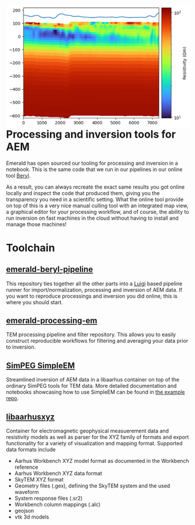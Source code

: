 <img src="model.png" style="float: right"></img>

# Processing and inversion tools for AEM

Emerald has open sourced our tooling for processing and inversion in a notebook. This is the same code that we run in our pipelines in our online tool [Beryl](https://beryl.emrld.no/).

As a result, you can always recreate the exact same results you got online locally and inspect the code that produced them, giving you the transparency you need in a scientific setting. What the online tool provide on top of this is a very nice manual culling tool with an integrated map view, a graphical editor for your processing workflow, and of course, the ability to run inversion on fast machines in the cloud without having to install and manage those machines!

# Toolchain

## [emerald-beryl-pipeline](https://github.com/emerald-geomodelling/emerald-beryl-pipeline)
This repository ties together all the other parts into a [Luigi](https://luigi.readthedocs.io/en/stable/) based pipeline runner for import/normalization, processing and inversion of AEM data.
If you want to reproduce processings and inversion you did online, this is where you should start.

## [emerald-processing-em](https://github.com/emerald-geomodelling/emerald-processing-em)
TEM processing pipeline and filter repository. This allows you to easily construct reproducible workflows for filtering and averaging your data prior to inversion.

## [SimPEG SimpleEM](https://github.com/emerald-geomodelling/simpeg/tree/simpleem3)
Streamlined inversion of AEM data in a libaarhus container on top of the ordinary SimPEG tools for TEM data. More detailed documentation and notebooks showcasing how to use SimpleEM can be found in [the example repo](https://github.com/emerald-geomodelling/simpeg-simpleem-examples).

## [libaarhusxyz](https://github.com/emerald-geomodelling/libaarhusxyz)
Container for electromagnetic geophysical measuerement data and resistivity models as well as parser for the XYZ family of formats and export functionality for a variety of visualization and mapping format. Supported data formats include

* Aarhus Workbench XYZ model format as documented in the Workbench reference
* Aarhus Workbench XYZ data format
* SkyTEM XYZ format
* Geometry files (.gex), defining the SkyTEM system and the used waveform
* System response files (.sr2)
* Workbench column mappings (.alc)
* geojson
* vtk 3d models

